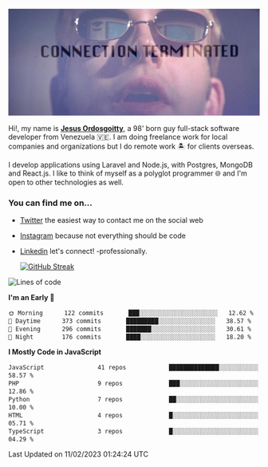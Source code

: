 ![hackers movie reference](./disconnected.jpg)

Hi!, my name is [**Jesus Ordosgoitty**](https://jodaz.xyz), a 98' born guy full-stack software developer from Venezuela 🇻🇪. I am doing freelance work for local companies and organizations but I do remote work 🏝️ for clients overseas. 

I develop applications using Laravel and Node.js, with Postgres, MongoDB and React.js. I like to think of myself as a polyglot programmer 🌐 and I'm open to other technologies as well.

### You can find me on...

- [Twitter](https://twitter.com/jodaz_) the easiest way to contact me on the social web
- [Instagram](https://instagram.com/jodaz_) because not everything should be code
- [Linkedin](https://linkedin.com/in/jodaz) let's connect! -professionally.


    [![GitHub Streak](https://streak-stats.demolab.com?user=jodaz&theme=tokyonight)](https://git.io/streak-stats)

<!--START_SECTION:waka-->
![Lines of code](https://img.shields.io/badge/From%20Hello%20World%20I%27ve%20Written--142%20Thousand%20lines%20of%20code-blue)

**I'm an Early 🐤** 

```text
🌞 Morning      122 commits       ███░░░░░░░░░░░░░░░░░░░░░░   12.62 % 
🌆 Daytime      373 commits       █████████░░░░░░░░░░░░░░░░   38.57 % 
🌃 Evening      296 commits       ███████░░░░░░░░░░░░░░░░░░   30.61 % 
🌙 Night        176 commits       ████░░░░░░░░░░░░░░░░░░░░░   18.20 % 

```


**I Mostly Code in JavaScript** 

```text
JavaScript               41 repos            ██████████████░░░░░░░░░░░   58.57 % 
PHP                      9 repos             ███░░░░░░░░░░░░░░░░░░░░░░   12.86 % 
Python                   7 repos             ██░░░░░░░░░░░░░░░░░░░░░░░   10.00 % 
HTML                     4 repos             █░░░░░░░░░░░░░░░░░░░░░░░░   05.71 % 
TypeScript               3 repos             █░░░░░░░░░░░░░░░░░░░░░░░░   04.29 % 

```



 Last Updated on 11/02/2023 01:24:24 UTC
<!--END_SECTION:waka-->
